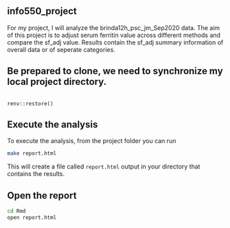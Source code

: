 ## info550_project

For my project, I will analyze the brinda12h_psc_jm_Sep2020 data. The aim of this project is to adjust serum ferritin value across different methods and compare the sf_adj value.
Results contain the sf_adj summary information of overall data or of seperate categories.

## Be prepared to clone, we need to synchronize my local project directory.

```{r}

renv::restore()

```

## Execute the analysis

To execute the analysis, from the project folder you can run 

``` bash
make report.html
```

This will create a file called `report.html` output in your directory that contains the results.


## Open the report
``` bash
cd Rmd
open report.html
```
